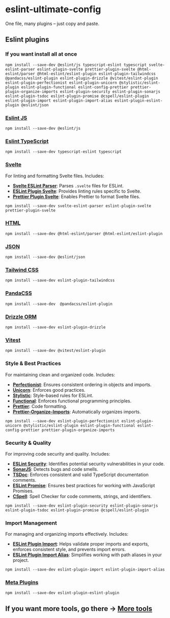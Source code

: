 # eslint-ultimate-config
One file, many plugins – just copy and paste.

## Eslint plugins

### If you want install all at once
```
npm install --save-dev @eslint/js typescript-eslint typescript svelte-eslint-parser eslint-plugin-svelte prettier-plugin-svelte @html-eslint/parser @html-eslint/eslint-plugin eslint-plugin-tailwindcss @pandacss/eslint-plugin eslint-plugin-drizzle @vitest/eslint-plugin eslint-plugin-perfectionist eslint-plugin-unicorn @stylistic/eslint-plugin eslint-plugin-functional eslint-config-prettier prettier-plugin-organize-imports eslint-plugin-security eslint-plugin-sonarjs eslint-plugin-tsdoc eslint-plugin-promise @cspell/eslint-plugin eslint-plugin-import eslint-plugin-import-alias eslint-plugin-eslint-plugin @eslint/json
```

### [Eslint JS](https://eslint.org/)
```
npm install --save-dev @eslint/js
```

### [Eslint TypeScript](https://typescript-eslint.io/)
```
npm install --save-dev typescript-eslint typescript
```

### [Svelte](https://github.com/sveltejs/eslint-plugin-svelte)
For linting and formatting Svelte files. Includes:
- **[Svelte ESLint Parser](https://github.com/sveltejs/svelte-eslint-parser)**: Parses `.svelte` files for ESLint.
- **[ESLint Plugin Svelte](https://github.com/sveltejs/eslint-plugin-svelte)**: Provides linting rules specific to Svelte.
- **[Prettier Plugin Svelte](https://github.com/sveltejs/prettier-plugin-svelte)**: Enables Prettier to format Svelte files.
```
npm install --save-dev svelte-eslint-parser eslint-plugin-svelte prettier-plugin-svelte
```

### [HTML](https://html-eslint.org/)
```
npm install --save-dev @html-eslint/parser @html-eslint/eslint-plugin
```
### [JSON](https://eslint.org/blog/2024/10/eslint-json-markdown-support)
```
npm install --save-dev @eslint/json
```

### [Tailwind CSS](https://www.npmjs.com/package/eslint-plugin-tailwindcss)
```
npm install --save-dev eslint-plugin-tailwindcss
```

### [PandaCSS](https://github.com/chakra-ui/eslint-plugin-panda)
```
npm install --save-dev  @pandacss/eslint-plugin
```

### [Drizzle ORM](https://orm.drizzle.team/docs/eslint-plugin)
```
npm install --save-dev eslint-plugin-drizzle
```

### [Vitest](https://github.com/vitest-dev/eslint-plugin-vitest)
```
npm install --save-dev @vitest/eslint-plugin
```
### Style & Best Practices
For maintaining clean and organized code. Includes:
- **[Perfectionist](https://perfectionist.dev/)**: Ensures consistent ordering in objects and imports.
- **[Unicorn](https://github.com/sindresorhus/eslint-plugin-unicorn)**: Enforces good practices.
- **[Stylistic](https://eslint.style/packages/default)**: Style-based rules for ESLint.
- **[Functional](https://github.com/eslint-functional/eslint-plugin-functional)**: Enforces functional programming principles.
- **[Prettier](https://prettier.io/docs/en/integrating-with-linters.html)**: Code formatting.
- **[Prettier-Organize-Imports](https://github.com/simonhaenisch/prettier-plugin-organize-imports)**: Automatically organizes imports.

```
npm install --save-dev eslint-plugin-perfectionist eslint-plugin-unicorn @stylistic/eslint-plugin eslint-plugin-functional eslint-config-prettier prettier-plugin-organize-imports
```

### Security & Quality
For improving code security and quality. Includes:
- **[ESLint Security](https://github.com/nodesecurity/eslint-plugin-security)**: Identifies potential security vulnerabilities in your code.
- **[SonarJS](https://www.npmjs.com/package/eslint-plugin-sonarjs)**: Detects bugs and code smells.
- **[TSDoc](https://tsdoc.org/pages/packages/eslint-plugin-tsdoc/)**: Enforces consistent and valid TypeScript documentation comments.
- **[ESLint Promise](https://github.com/xjamundx/eslint-plugin-promise)**: Ensures best practices for working with JavaScript Promises.
- **[CSpell](https://github.com/streetsidesoftware/cspell/tree/main/packages/cspell-eslint-plugin)**: Spell Checker for code comments, strings, and identifiers.

```
npm install --save-dev eslint-plugin-security eslint-plugin-sonarjs eslint-plugin-tsdoc eslint-plugin-promise @cspell/eslint-plugin
```

### Import Management
For managing and organizing imports effectively. Includes:
- **[ESLint Plugin Import](https://github.com/import-js/eslint-plugin-import)**: Helps validate proper imports and exports, enforces consistent style, and prevents import errors.
- **[ESLint Plugin Import Alias](https://www.npmjs.com/package/eslint-plugin-import-alias)**: Simplifies working with path aliases in your project.

```
npm install --save-dev eslint-plugin-import eslint-plugin-import-alias
```

### [Meta Plugins](https://www.npmjs.com/package/eslint-plugin-eslint-plugin)
```
npm install --save-dev eslint-plugin-eslint-plugin
```
## If you want more tools, go there -> [More tools](https://github.com/Lenerystia/JS-TS-ultimate-config-selected-tool)
